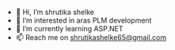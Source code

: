 - 👋 Hi, I’m shrutika shelke
- 👀 I’m interested in aras PLM development 
- 🌱 I’m currently learning ASP.NET
- 📫 Reach me on shrutikashelke65@gmail.com 

<!---
shrutikashelke65/shrutikashelke65 is a ✨ special ✨ repository because its `README.md` (this file) appears on your GitHub profile.
You can click the Preview link to take a look at your changes.
--->
